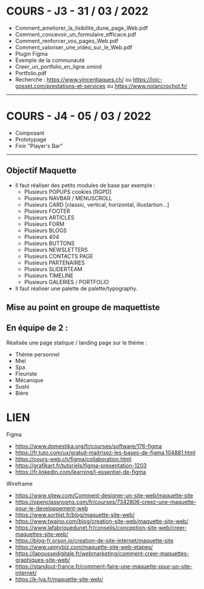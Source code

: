 # COURS - J3 - 31 / 03 / 2022
- Comment_ameliorer_la_lisibilite_dune_page_Web.pdf
- Comment_concevoir_un_formulaire_efficace.pdf
- Comment_renforcer_vos_pages_Web.pdf
- Comment_valoriser_une_video_sur_le_Web.pdf
- Plugin Figma
- Exemple de la communauté
- Creer_un_portfolio_en_ligne.xmind
- Portfolio.pdf
- Recherche : https://www.vincentjaques.ch/ ou https://loic-gosset.com/prestations-et-services ou https://www.nolancrochot.fr/

---

# COURS - J4 - 05 / 03 / 2022
- Composant
- Prototypage
- Finir "Player's Bar"

---

## Objectif Maquette
- Il faut réaliser des petits modules de base par exemple :
  - Plusieurs POPUPS cookies [RGPD]
  - Plusieurs NAVBAR / MENUSCROLL
  - Plusieurs CARD [classic, vertical, horizontal, illustartion...]
  - Plusieurs FOOTER
  - Plusieurs ARTICLES
  - Plusieurs FORM
  - Plusieurs BLOGS
  - Plusieurs 404
  - Plusieurs BUTTONS
  - Plusieurs NEWSLETTERS
  - Plusieurs CONTACTS PAGE
  - Plusieurs PARTENAIRES
  - Plusieurs SLIDERTEAM
  - Plusieurs TIMELINE
  - Plusieurs GALERIES / PORTFOLIO
- Il faut réaliser une palette de palette/typography.

## Mise au point en groupe de maquettiste

## En équipe de 2 :
Réalisée une page statique / landing page sur le thème :
- Thème personnel
- Miel
- Spa
- Fleuriste
- Mécanique
- Sushi
- Bière

# LIEN
Figma
- https://www.domestika.org/fr/courses/software/176-figma
- https://fr.tuto.com/ux/gratuit-maitrisez-les-bases-de-figma,104881.html
- https://cours-web.ch/figma/collaboration.html
- https://grafikart.fr/tutoriels/figma-presentation-1203
- https://fr.linkedin.com/learning/l-essentiel-de-figma

Wireframe
- https://www.sitew.com/Comment-designer-un-site-web/maquette-site
- https://openclassrooms.com/fr/courses/7342806-creez-une-maquette-pour-le-developpement-web
- https://www.sortlist.fr/blog/maquette-site-web/
- https://www.twaino.com/blog/creation-site-web/maquette-site-web/
- https://www.lafabriquedunet.fr/conseils/conception-site-web/creer-maquettes-site-web/
- https://blog-fr.orson.io/creation-de-site-internet/maquette-site
- https://www.upmybiz.com/maquette-site-web-etapes/
- https://lapoussedigitale.fr/webmarketing/comment-creer-maquettes-graphiques-site-web/
- https://standout-france.fr/comment-faire-une-maquette-pour-un-site-internet/
- https://k-lya.fr/maquette-site-web/